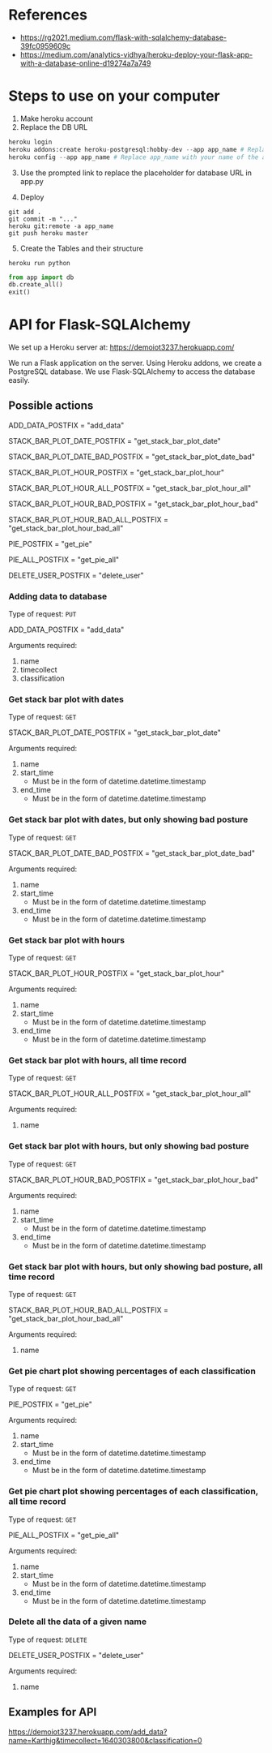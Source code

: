 # References
- https://rg2021.medium.com/flask-with-sqlalchemy-database-39fc0959609c
- https://medium.com/analytics-vidhya/heroku-deploy-your-flask-app-with-a-database-online-d19274a7a749

# Steps to use on your computer
1. Make heroku account
2. Replace the DB URL
```python
heroku login
heroku addons:create heroku-postgresql:hobby-dev --app app_name # Replace app_name with your name of the app
heroku config --app app_name # Replace app_name with your name of the app
```
3. Use the prompted link to replace the placeholder for database URL in app.py

4. Deploy
```
git add .
git commit -m "..."
heroku git:remote -a app_name
git push heroku master
```
5. Create the Tables and their structure
```
heroku run python
```
```python
from app import db
db.create_all()
exit()
```

# API for Flask-SQLAlchemy
We set up a Heroku server at: https://demoiot3237.herokuapp.com/

We run a Flask application on the server. Using Heroku addons, we create a PostgreSQL database. We use Flask-SQLAlchemy to access the database easily.

## Possible actions
ADD_DATA_POSTFIX = "add_data"

STACK_BAR_PLOT_DATE_POSTFIX = "get_stack_bar_plot_date"

STACK_BAR_PLOT_DATE_BAD_POSTFIX = "get_stack_bar_plot_date_bad"

STACK_BAR_PLOT_HOUR_POSTFIX = "get_stack_bar_plot_hour"

STACK_BAR_PLOT_HOUR_ALL_POSTFIX = "get_stack_bar_plot_hour_all"

STACK_BAR_PLOT_HOUR_BAD_POSTFIX = "get_stack_bar_plot_hour_bad"

STACK_BAR_PLOT_HOUR_BAD_ALL_POSTFIX = "get_stack_bar_plot_hour_bad_all"

PIE_POSTFIX = "get_pie"

PIE_ALL_POSTFIX = "get_pie_all"

DELETE_USER_POSTFIX = "delete_user"

### Adding data to database
Type of request: `PUT`

ADD_DATA_POSTFIX = "add_data"

Arguments required:
1. name
2. timecollect
3. classification

### Get stack bar plot with dates
Type of request: `GET`

STACK_BAR_PLOT_DATE_POSTFIX = "get_stack_bar_plot_date"

Arguments required:
1. name
2. start_time
    - Must be in the form of datetime.datetime.timestamp
3. end_time
    - Must be in the form of datetime.datetime.timestamp

### Get stack bar plot with dates, but only showing bad posture
Type of request: `GET`

STACK_BAR_PLOT_DATE_BAD_POSTFIX = "get_stack_bar_plot_date_bad"

Arguments required:
1. name
2. start_time
    - Must be in the form of datetime.datetime.timestamp
3. end_time
    - Must be in the form of datetime.datetime.timestamp

### Get stack bar plot with hours
Type of request: `GET`

STACK_BAR_PLOT_HOUR_POSTFIX = "get_stack_bar_plot_hour"

Arguments required:
1. name
2. start_time
    - Must be in the form of datetime.datetime.timestamp
3. end_time
    - Must be in the form of datetime.datetime.timestamp

### Get stack bar plot with hours, all time record
Type of request: `GET`

STACK_BAR_PLOT_HOUR_ALL_POSTFIX = "get_stack_bar_plot_hour_all"

Arguments required:
1. name

### Get stack bar plot with hours, but only showing bad posture
Type of request: `GET`

STACK_BAR_PLOT_HOUR_BAD_POSTFIX = "get_stack_bar_plot_hour_bad"

Arguments required:
1. name
2. start_time
    - Must be in the form of datetime.datetime.timestamp
3. end_time
    - Must be in the form of datetime.datetime.timestamp

### Get stack bar plot with hours, but only showing bad posture, all time record
Type of request: `GET`

STACK_BAR_PLOT_HOUR_BAD_ALL_POSTFIX = "get_stack_bar_plot_hour_bad_all"

Arguments required:
1. name

### Get pie chart plot showing percentages of each classification
Type of request: `GET`

PIE_POSTFIX = "get_pie"

Arguments required:
1. name
2. start_time
    - Must be in the form of datetime.datetime.timestamp
3. end_time
    - Must be in the form of datetime.datetime.timestamp

### Get pie chart plot showing percentages of each classification, all time record
Type of request: `GET`

PIE_ALL_POSTFIX = "get_pie_all"

Arguments required:
1. name
2. start_time
    - Must be in the form of datetime.datetime.timestamp
3. end_time
    - Must be in the form of datetime.datetime.timestamp

### Delete all the data of a given name
Type of request: `DELETE`

DELETE_USER_POSTFIX = "delete_user"

Arguments required:
1. name

## Examples for API

https://demoiot3237.herokuapp.com/add_data?name=Karthig&timecollect=1640303800&classification=0
